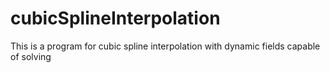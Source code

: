 # cubicSplineInterpolation

This is a program for cubic spline interpolation with dynamic fields capable of solving 
